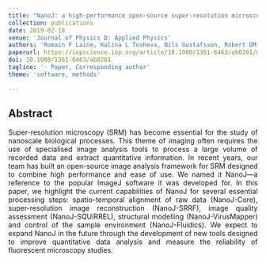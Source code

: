 ```yaml
---
title: "NanoJ: a high-performance open-source super-resolution microscopy toolbox"
collection: publications
date: 2019-02-18
venue: 'Journal of Physics D: Applied Physics'
authors: 'Romain F Laine, Kalina L Tosheva, Nils Gustafsson, Robert DM Gray, Pedro Almada, David Albrecht, Gabriel T Risa, Fredrik Hurtig, Ann-Christin Lindås, Buzz Baum, Jason Mercer, Christophe Leterrier, Pedro M Pereira, Siân Culley, Ricardo Henriques'
paperurl: https://iopscience.iop.org/article/10.1088/1361-6463/ab0261/meta
doi: 10.1088/1361-6463/ab0261
tagline: '- Paper, Corresponding author'
theme: 'software, methods'

---
```


<h2> Abstract </h2>
<p align= "justify">
Super-resolution microscopy (SRM) has become essential for the study of nanoscale biological processes. This theme of imaging often requires the use of specialised image analysis tools to process a large volume of recorded data and extract quantitative information. In recent years, our team has built an open-source image analysis framework for SRM designed to combine high performance and ease of use. We named it NanoJ—a reference to the popular ImageJ software it was developed for. In this paper, we highlight the current capabilities of NanoJ for several essential processing steps: spatio-temporal alignment of raw data (NanoJ-Core), super-resolution image reconstruction (NanoJ-SRRF), image quality assessment (NanoJ-SQUIRREL), structural modelling (NanoJ-VirusMapper) and control of the sample environment (NanoJ-Fluidics). We expect to expand NanoJ in the future through the development of new tools designed to improve quantitative data analysis and measure the reliability of fluorescent microscopy studies.
